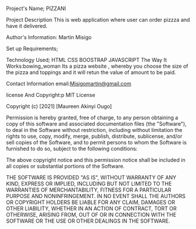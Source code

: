 Project's Name;
PIZZANI 

Project Description
This is web application where user can order pizzza and have it delivered.

Author's Information:
Martin Misigo

Set up Requirements;

Technology Used;
HTML
CSS
BOOSTRAP
JAVASCRIPT
The Way It Works:bowing_woman
Its a pizza website , whereby you choose the size of the pizza and toppings and it will retun the value of amount to be paid.

Contact Information
email:Misigomartin@gmail.com

license And Copyright:p
MIT License

Copyright (c) [2021] [Maureen Akinyi Ougo]

Permission is hereby granted, free of charge, to any person obtaining a copy of this software and associated documentation files (the "Software"), to deal in the Software without restriction, including without limitation the rights to use, copy, modify, merge, publish, distribute, sublicense, and/or sell copies of the Software, and to permit persons to whom the Software is furnished to do so, subject to the following conditions:

The above copyright notice and this permission notice shall be included in all copies or substantial portions of the Software.

THE SOFTWARE IS PROVIDED "AS IS", WITHOUT WARRANTY OF ANY KIND, EXPRESS OR IMPLIED, INCLUDING BUT NOT LIMITED TO THE WARRANTIES OF MERCHANTABILITY, FITNESS FOR A PARTICULAR PURPOSE AND NONINFRINGEMENT. IN NO EVENT SHALL THE AUTHORS OR COPYRIGHT HOLDERS BE LIABLE FOR ANY CLAIM, DAMAGES OR OTHER LIABILITY, WHETHER IN AN ACTION OF CONTRACT, TORT OR OTHERWISE, ARISING FROM, OUT OF OR IN CONNECTION WITH THE SOFTWARE OR THE USE OR OTHER DEALINGS IN THE SOFTWARE.